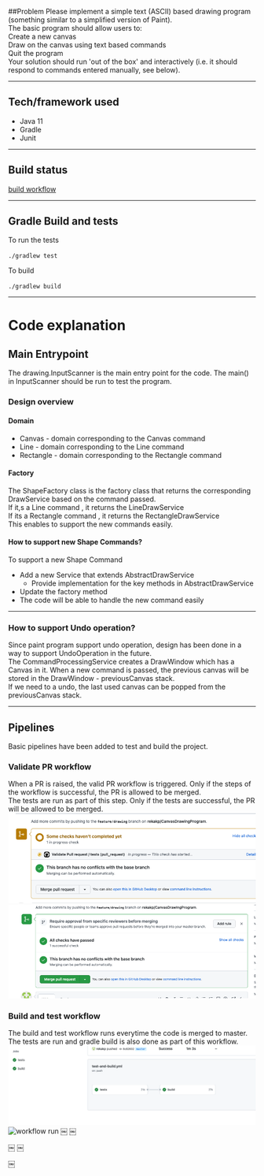 ##Problem
Please implement a simple text (ASCII) based drawing program (something similar to a simplified version of Paint).   
The basic program should allow users to:  
Create a new canvas  
Draw on the canvas using text based commands  
Quit the program  
Your solution should run 'out of the box' and interactively (i.e. it should respond to commands entered manually, see below).  

---

## Tech/framework used  
- Java 11  
- Gradle  
- Junit  

---

## Build status

[build workflow](https://github.com/rekakp/CanvasDrawingProgram/actions/workflows/test-and-build.yml/badge.svg)

---

## Gradle Build and tests
To run the tests  

`./gradlew test`

To build 

`./gradlew build`

---

# Code explanation
## Main Entrypoint
The drawing.InputScanner is the main entry point for the code. The main() in InputScanner should be run to test the program.

### Design overview

####  Domain
- Canvas - domain corresponding to the Canvas command
- Line  - domain corresponding to the Line command
- Rectangle - domain corresponding to the Rectangle command

#### Factory

The ShapeFactory class is the factory class that returns the corresponding DrawService based on the command passed.  
If it,s a Line command , it returns the LineDrawService  
If its a Rectangle command , it returns the RectangleDrawService  
This enables to support the new commands easily.  

#### How to support new Shape Commands?  
To support a new Shape Command 
- Add a new Service that extends AbstractDrawService
  - Provide implementation for the key methods in AbstractDrawService
- Update the factory method
- The code will be able to handle the new command easily

---

### How to support Undo operation?  

Since paint program support undo operation, design has been done in a way to support UndoOperation in the future.  
The CommandProcessingService creates a DrawWindow which has a Canvas in it. 
When a new command is passed, the previous canvas will be stored in the DrawWindow - previousCanvas stack.  
If we need to a undo, the last used canvas can be popped from the previousCanvas stack.

---

## Pipelines

Basic pipelines have been added to test and build the project.  

### Validate PR workflow  
When a PR is raised, the valid PR workflow is triggered. Only if the steps of the workflow is successful, the PR is allowed to be merged.   
The tests are run as part of this step. Only if the tests are successful, the PR will be allowed to be merged.
![Validate PR](./pr_checks_before.png)
![Validate PR Success](./pr_checks_success.png)

### Build and test workflow
The build and test workflow runs everytime the code is merged to master.  
The tests are run and gradle build is also done as part of this workflow.
![img.png](build_and_test.png)  
![workflow run](https://github.com/rekakp/CanvasDrawingProgram/actions/runs/2693722093)
￼
￼

￼
￼

￼
